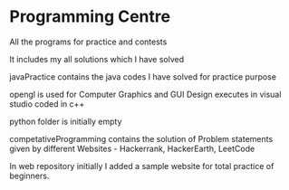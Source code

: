 # Programming Centre
All the programs for practice and contests

It includes my all solutions which I have solved

javaPractice contains the java codes I have solved for practice purpose

opengl is used for Computer Graphics and GUI Design executes in visual studio coded in c++

python folder is initially empty

competativeProgramming contains the solution of Problem statements given by different Websites - Hackerrank, HackerEarth, LeetCode

In web repository initially I added a sample website for total practice of beginners.
